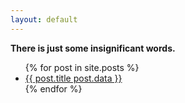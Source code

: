 ```yaml
---
layout: default
---
```

**There is just some insignificant words.**
<ul>
    {% for post in site.posts %}
        <li>
            <a href="{{ post.url }}">{{ post.title post.data }}</a>
        </li>
    {% endfor %}
</ul>
